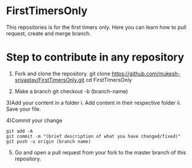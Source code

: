 # FirstTimersOnly

This repositories is for the first timers only. Here you can learn how to pull request, create and merge branch. 

# Step to contribute in any repository

1) Fork and clone the repository.
    git clone https://github.com/mukesh-srivastav/FirstTimersOnly.git
    cd FirstTimersOnly

2) Make a branch
   git checkout -b (branch-name)

3)Add your content in a folder
    i. Add content in their respective folder
    ii. Save your file.

4)Commit your change

    git add -A
    git commit -m "(brief description of what you have changed/fixed)"
    git push -u origin (branch name)

5) Go and open a pull request from your fork to the master branch of this repository.